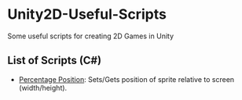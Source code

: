 # Unity2D-Useful-Scripts
Some useful scripts for creating 2D Games in Unity

## List of Scripts (C#)

* [Percentage Position](https://github.com/ahmed-shehata/Unity2D-Useful-Scripts/blob/master/PercentagePosition.cs): Sets/Gets position of sprite relative to screen (width/height).  
